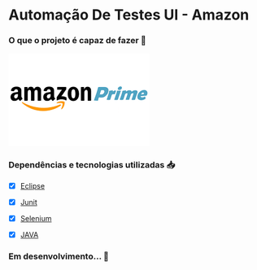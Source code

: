 # Automação De Testes UI - Amazon


### O que o projeto é capaz de fazer :checkered_flag:



 [![Amazon](https://github.com/yasserrano/Amazon/blob/master/amazon.png)](http://www.youtube.com/watch?v=k3kujILhrjw "Teste de IU - Amazon")



### Dependências e tecnologias utilizadas :inbox_tray:



- [x] [Eclipse](https://www.eclipse.org/downloads/)
- [x] [Junit](https://junit.org/junit5/)
- [x] [Selenium](https://www.selenium.dev/projects/)
- [x] [JAVA](https://www.oracle.com/br/java/technologies/javase/javase-jdk8-downloads.html)



### Em desenvolvimento... :construction:
